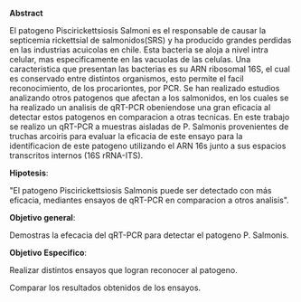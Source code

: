 
__Abstract__ 

El patogeno Piscirickettsiosis Salmoni es el responsable de causar la septicemia rickettsial de salmonidos(SRS) y ha producido grandes perdidas en las industrias acuicolas en chile. Esta bacteria se aloja a nivel intra celular, mas especificamente en las vacuolas de las celulas. Una caracteristica que presentan las bacterias es su ARN ribosomal 16S, el cual es conservado entre distintos organismos, esto permite el facil reconocimiento, de los procariontes, por PCR. Se han realizado estudios analizando otros patogenos que afectan a los salmonidos, en los cuales se ha realizado un analisis de qRT-PCR obeniendose una gran eficacia al detectar estos patogenos en comparacion a otras tecnicas. En este trabajo se realizo un qRT-PCR a muestras aisladas de P. Salmonis provenientes de truchas arcoiris para evaluar la eficacia de este ensayo para la identificacion de este patogeno utilizando el ARN 16s junto a sus espacios transcritos internos (16S rRNA-ITS).      



__Hipotesis__: 

"El patogeno Piscirickettsiosis Salmonis puede ser detectado con más eficacia, mediantes ensayos de qRT-PCR en comparacion a otros analisis".

__Objetivo general__: 

Demostras la efecacia del qRT-PCR para detectar el patogeno P. Salmonis.

__Objetivo Especifico__: 

Realizar distintos ensayos que logran reconocer al patogeno.

Comparar los resultados obtenidos de los ensayos.
